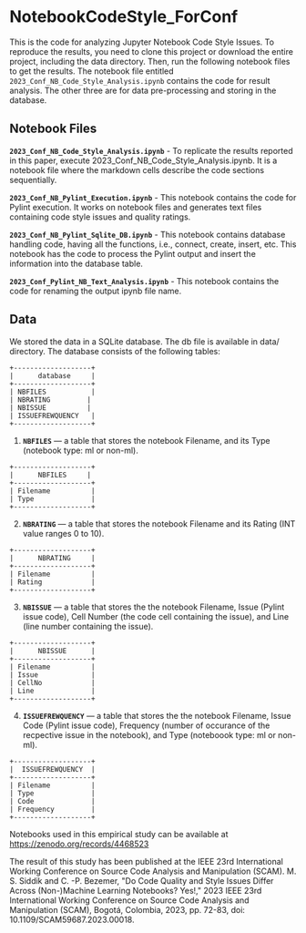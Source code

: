 # NotebookCodeStyle_ForConf
This is the code for analyzing Jupyter Notebook Code Style Issues. To reproduce the results, you need to clone this project or download the entire project, including the data directory. Then, run the following notebook files to get the results. The notebook file entitled `2023_Conf_NB_Code_Style_Analysis.ipynb` contains the code for result analysis. The other three are for data pre-processing and storing in the database.       

## Notebook Files
**`2023_Conf_NB_Code_Style_Analysis.ipynb`** - To replicate the results reported in this paper, execute 2023_Conf_NB_Code_Style_Analysis.ipynb. It is a notebook file where the markdown cells describe the code sections sequentially. 

**`2023_Conf_NB_Pylint_Execution.ipynb`** - This notebook contains the code for Pylint execution. It works on notebook files and generates text files containing code style issues and quality ratings.   

**`2023_Conf_NB_Pylint_Sqlite_DB.ipynb`** - This notebook contains database handling code, having all the functions, i.e., connect, create, insert, etc. This notebook has the code to process the Pylint output and insert the information into the database table. 

**`2023_Conf_Pylint_NB_Text_Analysis.ipynb`** - This notebook contains the code for renaming the output ipynb file name. 

## Data
We stored the data in a SQLite database. The db file is available in data/ directory. The database consists of the following tables:
```
+-------------------+
|      database     |
+-------------------+
| NBFILES           |
| NBRATING         |
| NBISSUE          |
| ISSUEFREWQUENCY   |
+-------------------+
```
1. **`NBFILES`** — a table that stores the notebook Filename, and its Type (notebook type: ml or non-ml).
```
+-------------------+	
|      NBFILES     |	
+-------------------+	
| Filename          |	
| Type              |	
+-------------------+	
```
2. **`NBRATING`**  — a table that stores the notebook Filename and its Rating (INT value ranges 0 to 10).

```
+-------------------+	
|      NBRATING     |	
+-------------------+	
| Filename          |	
| Rating            |	
+-------------------+	
```

3. **`NBISSUE`**  — a table that stores the the notebook Filename, Issue (Pylint issue code), Cell Number (the code cell containing the issue), and Line (line number containing the issue).

```
+-------------------+	
|      NBISSUE      |	
+-------------------+	
| Filename          |	
| Issue             |	
| CellNo            |	
| Line              |	
+-------------------+	
```
4. **`ISSUEFREWQUENCY`**  — a table that stores the the notebook Filename, Issue Code (Pylint issue code), Frequency (number of occurance of the recpective issue in the notebook), and Type (noteboook type: ml or non-ml).

```
+-------------------+	
|  ISSUEFREWQUENCY  |	
+-------------------+	
| Filename          |	
| Type              |	
| Code              |	
| Frequency         |	
+-------------------+	
```
Notebooks used in this empirical study can be available at https://zenodo.org/records/4468523 

The result of this study has been published at the IEEE 23rd International Working Conference on Source Code Analysis and Manipulation (SCAM). 
M. S. Siddik and C. -P. Bezemer, "Do Code Quality and Style Issues Differ Across (Non-)Machine Learning Notebooks? Yes!," 2023 IEEE 23rd International Working Conference on Source Code Analysis and Manipulation (SCAM), Bogotá, Colombia, 2023, pp. 72-83, doi: 10.1109/SCAM59687.2023.00018.

